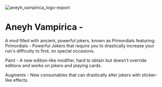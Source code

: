 ![aneyh_vampirica_logo-export](https://github.com/user-attachments/assets/f765e787-ee8b-4698-bb00-7ea5cf8419eb)
# Aneyh Vampirica - 
A mod filled with ancient, powerful jokers, known as Primordials
featuring:
Primordials - Powerful Jokers that require you to drastically increase your run's difficulty to find, on special occasions.

Paint - A new edition-like modifier, hard to obtain but doesn't override editions and works on jokers and playing cards.

Augments - New consumables that can drastically alter jokers with sticker-like effects.
